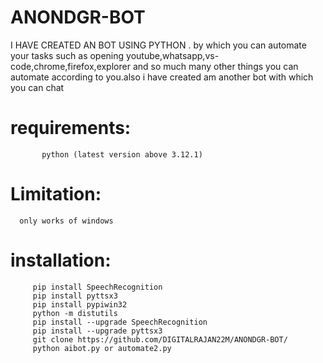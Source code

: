 # ANONDGR-BOT
I HAVE CREATED AN BOT USING PYTHON . by which you can automate your tasks such as opening youtube,whatsapp,vs-code,chrome,firefox,explorer and so much many other things you can automate according to you.also i have created am another bot with which you can chat 


   
#   requirements:
           python (latest version above 3.12.1)
# Limitation:
      only works of windows 
#   installation:
         pip install SpeechRecognition
         pip install pyttsx3
         pip install pypiwin32
         python -m distutils
         pip install --upgrade SpeechRecognition
         pip install --upgrade pyttsx3
         git clone https://github.com/DIGITALRAJAN22M/ANONDGR-BOT/
         python aibot.py or automate2.py
